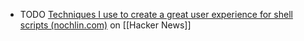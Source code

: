 - TODO [Techniques I use to create a great user experience for shell scripts (nochlin.com)](https://news.ycombinator.com/item?id=41512899) on [[Hacker News]]